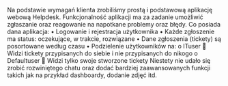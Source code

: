 Na podstawie wymagań klienta zrobiliśmy prostą i podstawową aplikację webową Helpdesk. Funkcjonalność aplikacji ma za zadanie umożliwić zgłaszanie oraz reagowanie na napotkane problemy oraz błędy.
	Co posiada dana aplikacja:
    •	Logowanie i rejestracja użytkownika
    •	Każde zgłoszenie ma status: oczekujące, w trakcie, rozwiązane
    •	Dane zgłoszenia (tickety) są posortowane według czasu 
    •	Podzielenie użytkowników na:
        o	ITuser
            	Widzi tickety przypisanych do siebie i nie przypisanych do nikogo
        o	Defaultuser
            	Widzi tylko swoje stworzone tickety
Niestety nie udało się zrobić rozwiniętego chatu oraz dodać bardziej zaawansowanych funkcji takich jak na przykład dashboardy, dodanie zdjęć itd. 
	
